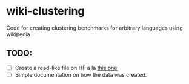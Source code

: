 # wiki-clustering
Code for creating clustering benchmarks for arbitrary languages using wikipedia

## TODO: 
- [ ] Create a read-like file on HF a la [this one](https://huggingface.co/datasets/mteb/amazon_reviews_multi/blob/main/amazon_reviews_multi.py)
- [ ] Simple documentation on how the data was created.